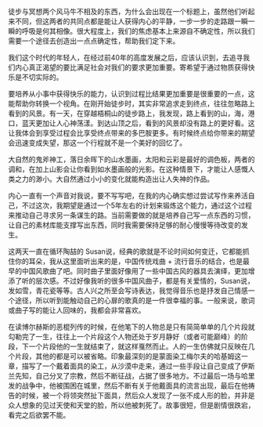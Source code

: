 徒步与冥想两个风马牛不相及的东西，为什么会出现在一个标题上，虽然他们听起来不同，但这两者的共同点都是能让人获得内心的平静，一步一步的走路跟一瞬一瞬的呼吸是何其相像。很大程度上，我们的焦虑基本上来源自不确定性，所以我们需要一个途径去创造出一点点确定性，帮助我们定下来。


我们这个时代的年轻人，在经过前40年的高度发展之后，应该认识到，去追寻我们内心真正渴望的要比满足社会对我们的要求更加重要。寄希望于通过物质获得快乐是不切实际的。

要培养从小事中获得快乐的能力，认识到过程比结果更加重要是很重要的一点，这能帮助你转换一个视角。在刚开始徒步时，其实非常追求走到终点，往往忽略路上看到的风景。有一天，在穿越梧桐山的徒步路上，我发现，路上看到的山，海，港口，蓝天更加让人心神荡漾。到达山顶之后，看到的风景却没有路上的更好看。这让我体会到享受过程会比享受终点带来的多巴胺更多。有时候终点给你带来的期望会迅速变成失望，那这一个行程就不是一个美好的回忆了。

大自然的鬼斧神工，落日余晖下的山水墨画，太阳和云彩是最好的调色板，两者的调和，在加上山影会让你看到如水墨画般的光影。在这种情景下，才能让人感慨人类之力的渺小。大自然通过小小的变化就能构造出让人失神的作品。

内心一直有一个声音对我说，要不写写吧，在我的内心确实想过尝试写作来养活自己，不过这次，我期望是通过一个5年左右的计划来锻炼这个能力，通过这个过程来推动自己寻求另一条谋生的路。当前需要做的就是培养自己写一点东西的习惯，让自己的素材库能支撑写出东西，同时我需要保持足够的耐心慢慢等待改变的发生。

这两天一直在循环陶喆的 Susan说，经典的歌就是不论时间如何变迁，它都能抓住你的耳朵，我从这里面听出来的是，中国传统戏曲 + 流行音乐的结合，也是最早的中国风歌曲了吧。同时曲子里面好像用了一些中国古风的器具去演绎，更加增添了听的层次感。不过好像我听的很多中国风曲子，都是有关爱情的，Susan说，发如雪，青花瓷等等。古人兴之所至会写诗表达，我觉得音乐也是抒发自己情感一个途径，所以听到能触动自己的心扉的歌真的是一件很幸福的事。一般来说，歌词或曲子写的能让人回味的，我都会非常喜欢。

在读博尔赫斯的恶棍列传的时候，在他笔下的人物总是只有简简单单的几个片段就勾勒完了一生，往往上一个片段这个人物还处于岁月静好（或者可能巅峰）的阶段，下一个片段他的一生就结束了，就这样戛然而止。人的一生仿佛就只反映在几个片段，其他的都是可以被省略。印象最深刻的是蒙面染工梅尔夫的哈基姆这一章，描写了一个戴着面具的染工，从沙漠中走来，通过一些手段让自己变成了伊斯兰先知，自己分叉了宗教，然后不断征战，占据了很多地方。不过最后一场与哈里发的战争中，他被围困在城里，然后不断有关于他戴面具的流言出现，最后在他祷告的时候，被一个将领突然扯下面具，然后众人发现了一张不成人形的脸，并非是众人想象的见过天使和天堂的脸，所以他被刺死了。故事很短，但是剧情很跌宕，看完之后欲罢不能。
